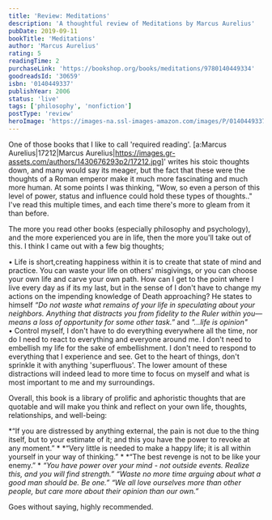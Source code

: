 ```yaml
---
title: 'Review: Meditations'
description: 'A thoughtful review of Meditations by Marcus Aurelius'
pubDate: 2019-09-11
bookTitle: 'Meditations'
author: 'Marcus Aurelius'
rating: 5
readingTime: 2
purchaseLink: 'https://bookshop.org/books/meditations/9780140449334'
goodreadsId: '30659'
isbn: '0140449337'
publishYear: 2006
status: 'live'
tags: ['philosophy', 'nonfiction']
postType: 'review'
heroImage: 'https://images-na.ssl-images-amazon.com/images/P/0140449337.01.L.jpg'
---
```


One of those books that I like to call 'required reading'. [a:Marcus Aurelius|17212|Marcus Aurelius|https://images.gr-assets.com/authors/1430676293p2/17212.jpg]' writes his stoic thoughts down, and many would say its meager, but the fact that these were the thoughts of a Roman emperor make it much more fascinating and much more human. At some points I was thinking, "Wow, so even a person of this level of power,  status and influence could hold these types of thoughts.."  I've read this multiple times, and each time there's more to gleam from it than before.

The more you read other books (especially philosophy and psychology), and the more experienced you are in life, then the more you'll take out of this. I think I came out with a few big thoughts;

• Life is short,creating happiness within it is to create that state of mind and practice. You can waste your life on others' misgivings, or you can choose your own life and carve your own path. How can I get to the point where I live every day as if its my last, but in the sense of I don't have to change my actions on the impending knowledge of Death approaching? He states to himself *“Do not waste what remains of your life in speculating about your neighbors. Anything that distracts you from fidelity to the Ruler within you— means a loss of opportunity for some other task.”* and *"...life is opinion"*
• Control myself, I don't have to do everything everywhere all the time, nor do I need to react to everything and everyone around me. I don't need to embellish my life for the sake of embellishment. I don't need to respond to everything that I experience and see. Get to the heart of things, don't sprinkle it with anything 'superfluous'. The lower amount of these distractions will indeed lead to more time to focus on myself and what is most important to me and my surroundings.

Overall, this book is a library of prolific and aphoristic thoughts that are quotable and will make you think and reflect on your own life, thoughts, relationships, and well-being:

*“If you are distressed by anything external, the pain is not due to the thing itself, but to your estimate of it; and this you have the power to revoke at any moment.” *
*“Very little is needed to make a happy life; it is all within yourself in your way of thinking.” *
*“The best revenge is not to be like your enemy.” *
*“You have power over your mind - not outside events. Realize this, and you will find strength.”*
*“Waste no more time arguing about what a good man should be. Be one.”*
*“We all love ourselves more than other people, but care more about their opinion than our own.”*

Goes without saying, highly recommended.